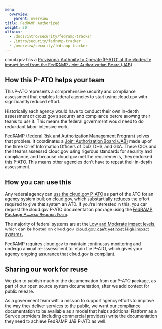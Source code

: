```yaml
---
menu:
  overview:
    parent: overview
title: FedRAMP Authorized
weight: 20
aliases:
  - /docs/intro/security/fedramp-tracker
  - /intro/security/fedramp-tracker
  - /overview/security/fedramp-tracker
---
```



cloud.gov has a [Provisional Authority to Operate (P-ATO) at the Moderate impact level from the FedRAMP Joint Authorization Board (JAB)](https://marketplace.fedramp.gov/#/product/18f-cloudgov).

## How this P-ATO helps your team

This P-ATO represents a comprehensive security and compliance assessment that enables federal agencies to start using cloud.gov with significantly reduced effort.

Historically each agency would have to conduct their own in-depth assessment of cloud.gov’s security and compliance before allowing their teams to use it. This means the federal government would need to do redundant labor-intensive work.

[FedRAMP (Federal Risk and Authorization Management Program)](https://www.fedramp.gov/) solves that problem. It coordinates a [Joint Authorization Board (JAB)](https://www.gsa.gov/portal/content/134223) made up of the three Chief Information Officers of DoD, DHS, and GSA. These CIOs and their teams assessed cloud.gov using rigorous standards for security and compliance, and because cloud.gov met the requirements, they endorsed this P-ATO. This means other agencies don't have to repeat their in-depth assessment.

## How you can use this

Any federal agency can [use the cloud.gov P-ATO](https://www.fedramp.gov/resources/faqs/how-does-an-agency-leverage-a-fedramp-authorization/) as part of the ATO for an agency system built on cloud.gov, which substantially reduces the effort required to give that system an ATO. If you're interested in this, you can request the cloud.gov P-ATO documentation package using the [FedRAMP Package Access Request Form](https://www.fedramp.gov/files/2015/03/FedRAMP-Package-Request-Form_V4_06192014.pdf).

The majority of federal systems are at the [Low and Moderate impact levels](http://csrc.nist.gov/publications/fips/fips199/FIPS-PUB-199-final.pdf#page=6), which can be hosted on cloud.gov. [cloud.gov can’t yet host High impact systems.](/overview/security/fisma-high-applications/)

FedRAMP requires cloud.gov to maintain continuous monitoring and undergo annual re-assessment to retain the P-ATO, which gives your agency ongoing assurance that cloud.gov is compliant.

## Sharing our work for reuse

We plan to publish much of the documentation from our P-ATO package, as part of our open source system documentation, after we add context for public release.

As a government team with a mission to support agency efforts to improve the way they deliver services to the public, we want our compliance documentation to be available as a model that helps additional Platform as a Service providers (including commercial providers) write the documentation they need to achieve FedRAMP JAB P-ATO as well.

